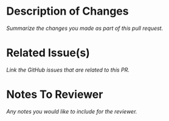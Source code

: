 # Description of Changes

_Summarize the changes you made as part of this pull request._

# Related Issue(s)

_Link the GitHub issues that are related to this PR._

# Notes To Reviewer

_Any notes you would like to include for the reviewer._
